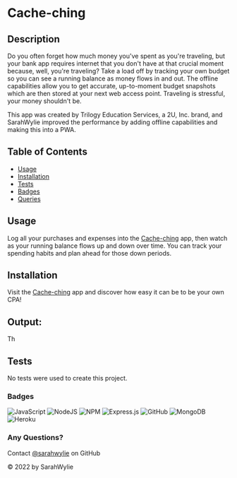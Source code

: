# Cache-ching

## Description
Do you often forget how much money you've spent as you're traveling, but your bank app requires internet that you don't have at that crucial moment because, well, you're traveling? Take a load off by tracking your own budget so you can see a running balance as money flows in and out. The offline capabilities allow you to get accurate, up-to-moment budget snapshots which are then stored at your next web access point. Traveling is stressful, your money shouldn't be.

This app was created by Trilogy Education Services, a 2U, Inc. brand, and SarahWylie improved the performance by adding offline capabilities and making this into a PWA.

## Table of Contents
* [Usage](#usage)
* [Installation](#installation)
* [Tests](#tests)
* [Badges](#badges)
* [Queries](#any-questions)

## Usage
Log all your purchases and expenses into the [Cache-ching](https://sarahwylie.github.io/Cache-ching/) app, then watch as your running balance flows up and down over time. You can track your spending habits and plan ahead for those down periods. 

## Installation
Visit the [Cache-ching](https://sarahwylie.github.io/Cache-ching/) app and discover how easy it can be to be your own CPA!

## Output:
Th

## Tests
No tests were used to create this project.

### Badges
![JavaScript](https://img.shields.io/badge/javascript-%23323330.svg?style=for-the-badge&logo=javascript&logoColor=%23F7DF1E)
![NodeJS](https://img.shields.io/badge/node.js-6DA55F?style=for-the-badge&logo=node.js&logoColor=white)
![NPM](https://img.shields.io/badge/NPM-%23000000.svg?style=for-the-badge&logo=npm&logoColor=white)
![Express.js](https://img.shields.io/badge/express.js-%23404d59.svg?style=for-the-badge&logo=express&logoColor=%2361DAFB)
![GitHub](https://img.shields.io/badge/github-%23121011.svg?style=for-the-badge&logo=github&logoColor=white)
![MongoDB](https://img.shields.io/badge/MongoDB-%234ea94b.svg?style=for-the-badge&logo=mongodb&logoColor=white)
![Heroku](https://img.shields.io/badge/heroku-%23430098.svg?style=for-the-badge&logo=heroku&logoColor=white)

### Any Questions?
Contact [@sarahwylie](https://github.com/sarahwylie) on GitHub

© 2022 by SarahWylie
